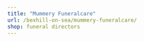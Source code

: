 ```yaml
---
title: "Mummery Funeralcare"
url: /bexhill-on-sea/mummery-funeralcare/
shop: funeral directors
---
```

